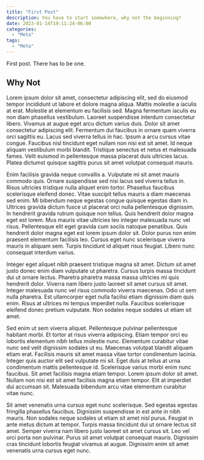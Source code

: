 ```yaml
---
title: "First Post"
description: You have to start somewhere, why not the beginning?
date: 2023-01-14T19:11:24-06:00
categories:
  - "Meta"
tags:
  - "Meta"
---
```


First post. There has to be one.

<!--more-->

## Why Not

Lorem ipsum dolor sit amet, consectetur adipiscing elit, sed do eiusmod tempor incididunt ut labore et dolore magna aliqua. Mattis molestie a iaculis at erat. Molestie at elementum eu facilisis sed. Magna fermentum iaculis eu non diam phasellus vestibulum. Laoreet suspendisse interdum consectetur libero. Vivamus at augue eget arcu dictum varius duis. Dolor sit amet consectetur adipiscing elit. Fermentum dui faucibus in ornare quam viverra orci sagittis eu. Lacus sed viverra tellus in hac. Ipsum a arcu cursus vitae congue. Faucibus nisl tincidunt eget nullam non nisi est sit amet. Id neque aliquam vestibulum morbi blandit. Tristique senectus et netus et malesuada fames. Velit euismod in pellentesque massa placerat duis ultricies lacus. Platea dictumst quisque sagittis purus sit amet volutpat consequat mauris.

Enim facilisis gravida neque convallis a. Vulputate mi sit amet mauris commodo quis. Ornare suspendisse sed nisi lacus sed viverra tellus in. Risus ultricies tristique nulla aliquet enim tortor. Phasellus faucibus scelerisque eleifend donec. Vitae suscipit tellus mauris a diam maecenas sed enim. Mi bibendum neque egestas congue quisque egestas diam in. Ultrices gravida dictum fusce ut placerat orci nulla pellentesque dignissim. In hendrerit gravida rutrum quisque non tellus. Quis hendrerit dolor magna eget est lorem. Mus mauris vitae ultricies leo integer malesuada nunc vel risus. Pellentesque elit eget gravida cum sociis natoque penatibus. Quis hendrerit dolor magna eget est lorem ipsum dolor sit. Dolor purus non enim praesent elementum facilisis leo. Cursus eget nunc scelerisque viverra mauris in aliquam sem. Turpis tincidunt id aliquet risus feugiat. Libero nunc consequat interdum varius.

Integer eget aliquet nibh praesent tristique magna sit amet. Dictum sit amet justo donec enim diam vulputate ut pharetra. Cursus turpis massa tincidunt dui ut ornare lectus. Pharetra pharetra massa massa ultricies mi quis hendrerit dolor. Viverra nam libero justo laoreet sit amet cursus sit amet. Integer malesuada nunc vel risus commodo viverra maecenas. Odio ut sem nulla pharetra. Est ullamcorper eget nulla facilisi etiam dignissim diam quis enim. Risus at ultrices mi tempus imperdiet nulla. Faucibus scelerisque eleifend donec pretium vulputate. Non sodales neque sodales ut etiam sit amet.

Sed enim ut sem viverra aliquet. Pellentesque pulvinar pellentesque habitant morbi. Et tortor at risus viverra adipiscing. Etiam tempor orci eu lobortis elementum nibh tellus molestie nunc. Elementum curabitur vitae nunc sed velit dignissim sodales ut eu. Maecenas volutpat blandit aliquam etiam erat. Facilisis mauris sit amet massa vitae tortor condimentum lacinia. Integer quis auctor elit sed vulputate mi sit. Eget duis at tellus at urna condimentum mattis pellentesque id. Scelerisque varius morbi enim nunc faucibus. Sit amet facilisis magna etiam tempor. Lorem ipsum dolor sit amet. Nullam non nisi est sit amet facilisis magna etiam tempor. Elit at imperdiet dui accumsan sit. Malesuada bibendum arcu vitae elementum curabitur vitae nunc.

Sit amet venenatis urna cursus eget nunc scelerisque. Sed egestas egestas fringilla phasellus faucibus. Dignissim suspendisse in est ante in nibh mauris. Non sodales neque sodales ut etiam sit amet nisl purus. Feugiat in ante metus dictum at tempor. Turpis massa tincidunt dui ut ornare lectus sit amet. Semper viverra nam libero justo laoreet sit amet cursus sit. Leo vel orci porta non pulvinar. Purus sit amet volutpat consequat mauris. Dignissim cras tincidunt lobortis feugiat vivamus at augue. Dignissim enim sit amet venenatis urna cursus eget nunc.


